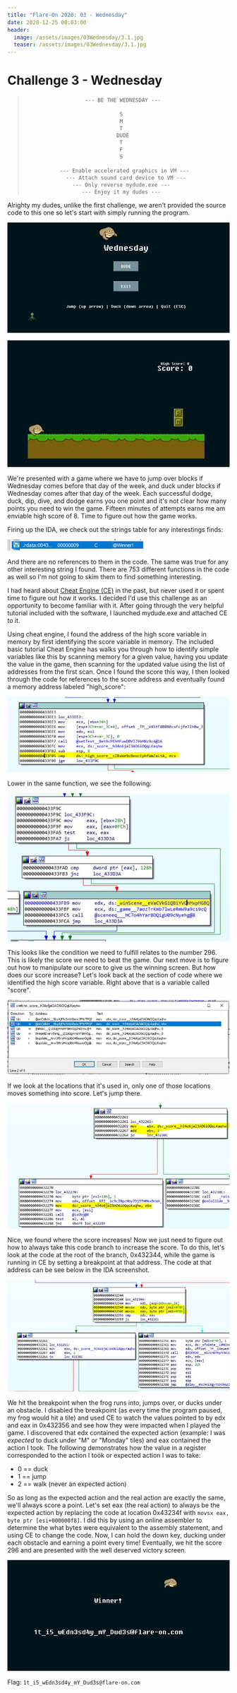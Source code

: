 ```yaml
---
title: "Flare-On 2020: 03 - Wednesday"
date: 2020-12-25 00:03:00
header:
  image: /assets/images/03Wednesday/3.1.jpg
  teaser: /assets/images/03Wednesday/3.1.jpg
---
```

# Challenge 3 - Wednesday
>                        --- BE THE WEDNESDAY ---
>
>                                   S
>                                   M
>                                   T
>                                  DUDE
>                                   T
>                                   F
>                                   S
>
>                --- Enable accelerated graphics in VM ---
>                  --- Attach sound card device to VM ---
>                    --- Only reverse mydude.exe ---
>                       --- Enjoy it my dudes ---

Alrighty my dudes, unlike the first challenge, we aren't provided the source code to this one so let's start with simply running the program.

![3.1](/assets/images/03Wednesday/3.1.jpg)

![3.2](/assets/images/03Wednesday/3.2.jpg)

We're presented with a game where we have to jump over blocks if Wednesday comes before that day of the week, and duck under blocks if Wednesday comes after that day of the week. Each successful dodge, duck, dip, dive, and dodge earns you one point and it's not clear how many points you need to win the game. Fifteen minutes of attempts earns me am enviable high score of 8. Time to figure out how the game works.

Firing up the IDA, we check out the strings table for any interestings finds:

![3.3](/assets/images/03Wednesday/3.3.jpg)

And there are no references to them in the code. The same was true for any other interesting string I found. There are 753 different functions in the code as well so I'm not going to skim them to find something interesting.

I had heard about [Cheat Engine (CE)](https://cheatengine.org/) in the past, but never used it or spent time to figure out how it works. I decided I'd use this challenge as an opportunity to become familiar with it. After going through the very helpful tutorial included with the software, I launched mydude.exe and attached CE to it.

Using cheat engine, I found the address of the high score variable in memory by first identifying the score variable in memory. The included basic tutorial Cheat Engine has walks you through how to identify simple variables like this by scanning memory for a given value, having you update the value in the game, then scanning for the updated value using the list of addresses from the first scan. Once I found the score this way, I then looked through the code for references to the score address and eventually found a memory address labeled "high\_score":

![3.4](/assets/images/03Wednesday/3.4.jpg)

Lower in the same function, we see the following:

![3.5](/assets/images/03Wednesday/3.5.jpg)

This looks like the condition we need to fulfill relates to the number 296. This is likely the score we need to beat the game. Our next move is to figure out how to manipulate our score to give us the winning screen. But how does our score increase? Let's look back at the section of code where we identified the high score variable. Right above that is a variable called "score". 

![3.6](/assets/images/03Wednesday/3.6.jpg)

If we look at the locations that it's used in, only one of those locations moves something into score. Let's jump there.

![3.7](/assets/images/03Wednesday/3.7.jpg)

Nice, we found where the score increases! Now we just need to figure out how to always take this code branch to increase the score. To do this, let's look at the code at the root of the branch, 0x432344, while the game is running in CE by setting a breakpoint at that address. The code at that address can be see below in the IDA screenshot.

![3.7.5.jpg](/assets/images/03Wednesday/3.7.5.jpg)

We hit the breakpoint when the frog runs into, jumps over, or ducks under an obstacle. I disabled the breakpoint (as every time the program paused, my frog would hit a tile) and used CE to watch the values pointed to by edx and eax in 0x432356 and see how they were impacted when I played the game. I discovered that edx contained the expected action (example: I was _expected_ to duck under "M" or "Monday" tiles) and eax contained the action I took. The following demonstrates how the value in a register corresponded to the action I took or expected action I was to take:

* 0 == duck
* 1 == jump
* 2 == walk (never an expected action)

So as long as the expected action and the real action are exactly the same, we'll always score a point. Let's set eax (the real action) to always be the expected action by replacing the code at location 0x43234f with `movsx eax, byte ptr [esi+000000f8]`. I did this by using an online assembler to determine the what bytes were equivalent to the assembly statement, and using CE to change the code. Now, I can hold the down key, ducking under each obstacle and earning a point every time! Eventually, we hit the score 296 and are presented with the well deserved victory screen.

![3.8](/assets/images/03Wednesday/3.8.jpg)

Flag: `1t_i5_wEdn3sd4y_mY_Dud3s@flare-on.com`
